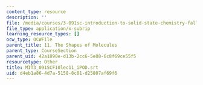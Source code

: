 ```yaml
---
content_type: resource
description: ''
file: /media/courses/3-091sc-introduction-to-solid-state-chemistry-fall-2010/d4eb1a864d7a51588c01d25807af69f6_MIT3_091SCF10lec11_iPOD.vtt
file_type: application/x-subrip
learning_resource_types: []
ocw_type: OCWFile
parent_title: 11. The Shapes of Molecules
parent_type: CourseSection
parent_uid: 42a1890e-d13b-2cc6-5e88-6c8f69ce55f5
resourcetype: Other
title: MIT3_091SCF10lec11_iPOD.srt
uid: d4eb1a86-4d7a-5158-8c01-d25807af69f6
---
```

